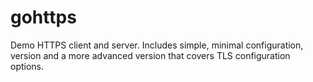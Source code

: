 # gohttps

Demo HTTPS client and server. Includes simple, minimal configuration, version and a more advanced version that covers TLS configuration options.
